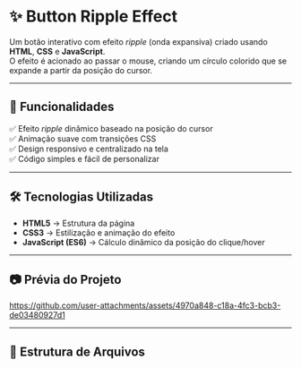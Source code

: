 # ✨ Button Ripple Effect

Um botão interativo com efeito *ripple* (onda expansiva) criado usando **HTML**, **CSS** e **JavaScript**.  
O efeito é acionado ao passar o mouse, criando um círculo colorido que se expande a partir da posição do cursor.

---

## 🚀 Funcionalidades
✅ Efeito *ripple* dinâmico baseado na posição do cursor  
✅ Animação suave com transições CSS  
✅ Design responsivo e centralizado na tela  
✅ Código simples e fácil de personalizar

---

## 🛠 Tecnologias Utilizadas
- **HTML5** → Estrutura da página  
- **CSS3** → Estilização e animação do efeito  
- **JavaScript (ES6)** → Cálculo dinâmico da posição do clique/hover

---

## 📷 Prévia do Projeto

https://github.com/user-attachments/assets/4970a848-c18a-4fc3-bcb3-de03480927d1


---

## 📂 Estrutura de Arquivos
